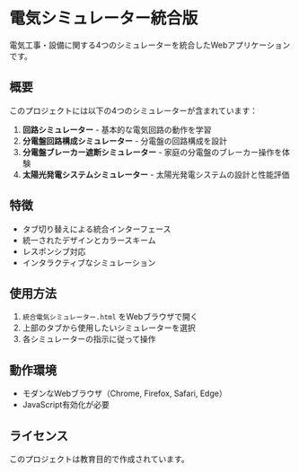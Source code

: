 # 電気シミュレーター統合版

電気工事・設備に関する4つのシミュレーターを統合したWebアプリケーションです。

## 概要

このプロジェクトには以下の4つのシミュレーターが含まれています：

1. **回路シミュレーター** - 基本的な電気回路の動作を学習
2. **分電盤回路構成シミュレーター** - 分電盤の回路構成を設計
3. **分電盤ブレーカー遮断シミュレーター** - 家庭の分電盤のブレーカー操作を体験
4. **太陽光発電システムシミュレーター** - 太陽光発電システムの設計と性能評価

## 特徴

- タブ切り替えによる統合インターフェース
- 統一されたデザインとカラースキーム
- レスポンシブ対応
- インタラクティブなシミュレーション

## 使用方法

1. `統合電気シミュレーター.html` をWebブラウザで開く
2. 上部のタブから使用したいシミュレーターを選択
3. 各シミュレーターの指示に従って操作

## 動作環境

- モダンなWebブラウザ（Chrome, Firefox, Safari, Edge）
- JavaScript有効化が必要

## ライセンス

このプロジェクトは教育目的で作成されています。
